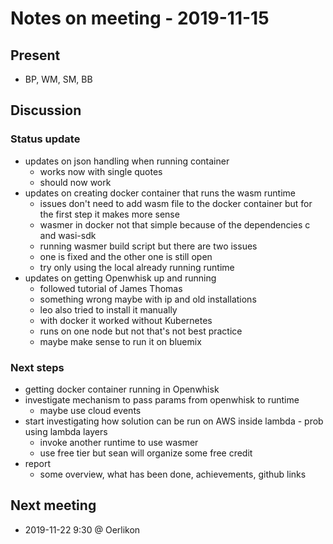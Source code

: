 # Notes on meeting - 2019-11-15

## Present

- BP, WM, SM, BB

## Discussion

### Status update
- updates on json handling when running container
  - works now with single quotes
  - should now work
- updates on creating docker container that runs the wasm runtime
  - issues don't need to add wasm file to the docker container but for the first step it makes more sense
  - wasmer in docker not that simple because of the dependencies c and wasi-sdk
  - running wasmer build script but there are two issues
  - one is fixed and the other one is still open
  - try only using the local already running runtime
- updates on getting Openwhisk up and running
  - followed  tutorial of James Thomas
  - something wrong maybe with ip and old installations
  - leo also tried to install it manually
  - with docker it worked without Kubernetes
  - runs on one node but not that's not best practice
  - maybe make sense to run it on bluemix

### Next steps
- getting docker container running in Openwhisk
- investigate mechanism to pass params from openwhisk to runtime
  - maybe use cloud events
- start investigating how solution can be run on AWS inside lambda - prob using lambda layers
  - invoke another runtime to use wasmer
  - use free tier but sean will organize some free credit
- report
  - some overview, what has been done, achievements, github links 

## Next meeting
- 2019-11-22 9:30 @ Oerlikon
